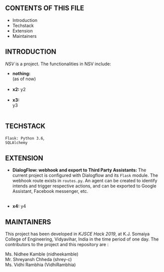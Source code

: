 CONTENTS OF THIS FILE 
---------------------

 * Introduction
 * Techstack
 * Extension
 * Maintainers

INTRODUCTION
------------

*NSV* is a project. The functionalities in NSV include:<br>
  * **nothing:**<br> (as of now) <br><br>
  * **x2:** y2 <br><br>
  * **x3:**<br> y3 <br><br>

TECHSTACK
---------

`Flask: Python 3.6`, <br>
`SQLAlchemy`

EXTENSION
---------

* **DialogFlow: webhook and export to Third Party Assistants:** The current project is configured with Dialogflow and its `Flask` module. The webhook route exists in `routes.py`. An agent can be created to identify intends and trigger respective actions, and can be exported to Google Assistant, Facebook messenger, etc. <br><br>

* **x4:** y4


 MAINTAINERS
 -----------

This project has been developed in  *KJSCE Hack 2019*, at K.J. Somaiya College of Engineering, Vidyavihar, India in the time period of one day.
The contributors to the project and this repository are :

Ms. Nidhee Kamble (nidheekamble)<br>
Mr. Shreyansh Chheda (shrey-c)<br>
Ms. Vidhi Rambhia (VidhiRambhia)<br>

